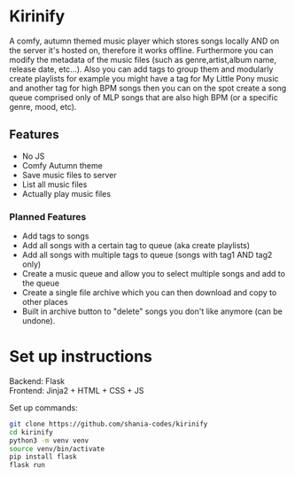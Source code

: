 # Kirinify
A comfy, autumn themed music player which stores songs locally AND on the server it's hosted on, therefore it works offline. Furthermore you can modify the metadata of the music files (such as genre,artist,album name, release date, etc...). Also you can add tags to group them and modularly create playlists for example you might have a tag for My Little Pony music and another tag for high BPM songs then you can on the spot create a song queue comprised only of MLP songs that are also high BPM (or a specific genre, mood, etc).

## Features
- No JS  
- Comfy Autumn theme  
- Save music files to server  
- List all music files  
- Actually play music files  

### Planned Features
- Add tags to songs  
- Add all songs with a certain tag to queue (aka create playlists)  
- Add all songs with multiple tags to queue (songs with tag1 AND tag2 only)  
- Create a music queue and allow you to select multiple songs and add to the queue  
- Create a single file archive which you can then download and copy to other places  
- Built in archive button to "delete" songs you don't like anymore (can be undone).  

<!--
- Modify metadata of those files (to change genre and other song details)  
- Be able to compress songs to lower quality versions  
- Built in A B testing to see if you can actually tell the difference between compressed and non compressed versions  
- Support streaming from cloud services and other websites (for example: youtube, onedrive, dropbox etc...)
-->


# Set up instructions
Backend: Flask  
Frontend: Jinja2 + HTML + CSS + JS  
<!-- Desktop: PySide6 -->

Set up commands:
```sh
git clone https://github.com/shania-codes/kirinify  
cd kirinify  
python3 -m venv venv  
source venv/bin/activate  
pip install flask  
flask run  
```
